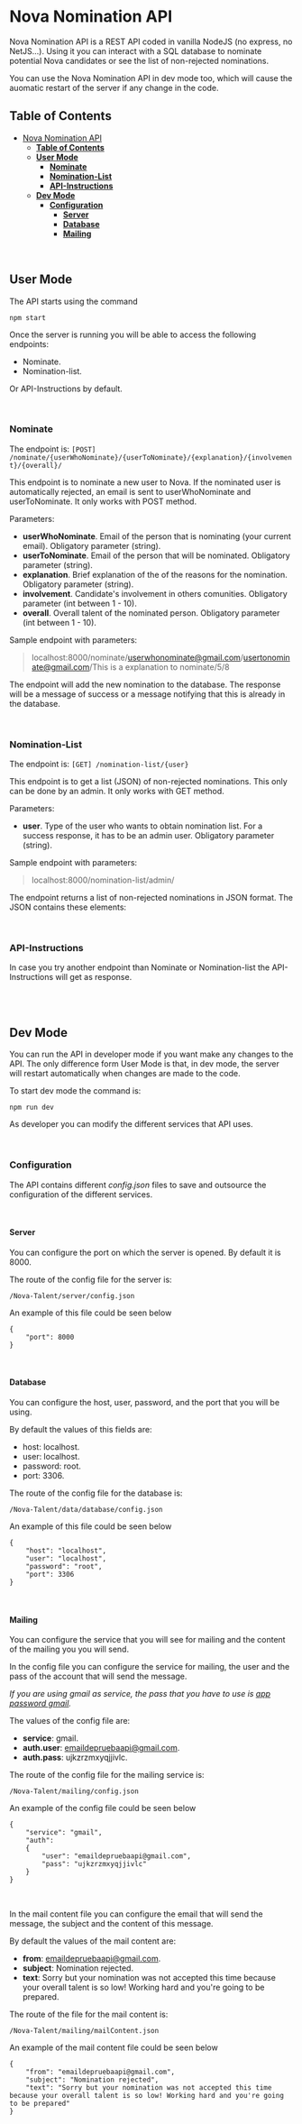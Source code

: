 # Nova Nomination API 

Nova Nomination API is a REST API coded in vanilla NodeJS (no express, no NetJS...). Using it you can interact with a SQL database to nominate potential Nova candidates or see the list of non-rejected nominations. 

You can use the Nova Nomination API in dev mode too, which will cause the auomatic restart of the server if any change in the code.

## **Table of Contents**
- [Nova Nomination API](#nova-nomination-api)
  - [**Table of Contents**](#table-of-contents)
  - [**User Mode**](#user-mode)
    - [**Nominate**](#nominate)
    - [**Nomination-List**](#nomination-list)
    - [**API-Instructions**](#api-instructions)
  - [**Dev Mode**](#dev-mode)
    - [**Configuration**](#configuration)
      - [**Server**](#server)
      - [**Database**](#database)
      - [**Mailing**](#mailing)

<br>

## **User Mode** 

The API starts using the command

`npm start`

Once the server is running you will be able to access the following endpoints:
* Nominate.
* Nomination-list.

Or API-Instructions by default. 

<br />

### **Nominate**

The endpoint is: 
`[POST] /nominate/{userWhoNominate}/{userToNominate}/{explanation}/{involvement}/{overall}/`

This endpoint is to nominate a new user to Nova. If the nominated user is automatically rejected, an email is sent to userWhoNominate and userToNominate. It only works with POST method.

Parameters: 
* **userWhoNominate**. Email of the person that is nominating (your current email). Obligatory parameter (string). 
* **userToNominate**. Email of the person that will be nominated. Obligatory parameter (string). 
* **explanation**. Brief explanation of the of the reasons for the nomination. Obligatory parameter (string). 
* **involvement**. Candidate's involvement in others comunities. Obligatory parameter (int between 1 - 10). 
* **overall**. Overall talent of the nominated person. Obligatory parameter (int between 1 - 10). 

Sample endpoint with parameters:
> localhost:8000/nominate/userwhonominate@gmail.com/usertonominate@gmail.com/This is a explanation to nominate/5/8

The endpoint will add the new nomination to the database. The response will be a message of success or a message notifying that this is already in the database.

<br />

### **Nomination-List**

The endpoint is:
`[GET] /nomination-list/{user}`

This endpoint is to get a list (JSON) of non-rejected nominations. This only can be done by an admin. It only works with GET method.

Parameters: 
* **user**. Type of the user who wants to obtain nomination list. For a success response, it has to be an admin user. Obligatory parameter (string). 

Sample endpoint with parameters:
> localhost:8000/nomination-list/admin/

The endpoint returns a list of non-rejected nominations in JSON format. The JSON contains these elements:



<br />

### **API-Instructions**
In case you try another endpoint than Nominate or Nomination-list the API-Instructions will get as response.

<br />
<br >

## **Dev Mode**
You can run the API in developer mode if you want make any changes to the API. The only difference form User Mode is that, in dev mode, the server will restart automatically when changes are made to the code. 

To start dev mode the command is: 

`npm run dev`

As developer you can modify the different services that API uses.

<br>

### **Configuration**
The API contains different *config.json* files to save and outsource the configuration of the different services.

<br>

#### **Server**
You can configure the port on which the server is opened. By default it is 8000.

The route of the config file for the server is:

`/Nova-Talent/server/config.json` 

An example of this file could be seen below
```
{
    "port": 8000
}
```
<br>

#### **Database**
You can configure the host, user, password, and the port that you will be using. 

By default the values of this fields are:
* host: localhost. 
* user: localhost. 
* password: root.
* port: 3306.

The route of the config file for the database is:

`/Nova-Talent/data/database/config.json` 

An example of this file could be seen below
```
{
    "host": "localhost",
    "user": "localhost",
    "password": "root",
    "port": 3306
}
```
<br>

#### **Mailing**
You can configure the service that you will see for mailing and the content of the mailing you you will send. 

In the config file you can configure the service for mailing, the user and the pass of the account that will send the message. 

*If you are using gmail as service, the pass that you have to use is [app password gmail](https://support.google.com/accounts/answer/185833?hl=es).*

The values of the config file are:
* **service**: gmail. 
* **auth.user**: emaildepruebaapi@gmail.com. 
* **auth.pass**: ujkzrzmxyqjjivlc.

The route of the config file for the mailing service is:

`/Nova-Talent/mailing/config.json` 

An example of the config file could be seen below
```
{
    "service": "gmail",
    "auth":
    {
        "user": "emaildepruebaapi@gmail.com",
        "pass": "ujkzrzmxyqjjivlc"
    }
}
```
<br>

In the mail content file you can configure the email that will send the message, the subject and the content of this message.

By default the values of the mail content are:
* **from**: emaildepruebaapi@gmail.com. 
* **subject**: Nomination rejected. 
* **text**: Sorry but your nomination was not accepted this time because your overall talent is so low! Working hard and you're going to be prepared.

The route of the file for the mail content is:

`/Nova-Talent/mailing/mailContent.json` 

An example of the mail content file could be seen below
```
{
    "from": "emaildepruebaapi@gmail.com",
    "subject": "Nomination rejected",
    "text": "Sorry but your nomination was not accepted this time because your overall talent is so low! Working hard and you're going to be prepared"
}
```